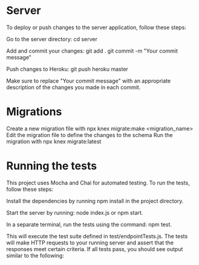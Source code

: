 # Server
To deploy or push changes to the server application, follow these steps:

Go to the server directory:
cd server

Add and commit your changes:
git add .
git commit -m "Your commit message"

Push changes to Heroku:
git push heroku master

Make sure to replace "Your commit message" with an appropriate description of the changes you made in each commit.

# Migrations

Create a new migration file with npx knex migrate:make <migration_name>
Edit the migration file to define the changes to the schema
Run the migration with npx knex migrate:latest

# Running the tests
This project uses Mocha and Chai for automated testing. To run the tests, follow these steps:

Install the dependencies by running npm install in the project directory.

Start the server by running: 
node index.js or npm start.

In a separate terminal, run the tests using the command: 
npm test.

This will execute the test suite defined in test/endpointTests.js. The tests will make HTTP requests to your running server and assert that the responses meet certain criteria. If all tests pass, you should see output similar to the following: